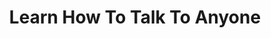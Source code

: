 ---
layout: post
title: Learn How To Talk To Anyone
# categories: [bookreview]
# tags:       [jekyll, update]
# show_collection: learning
description: >
  Overcome Awkwardness, Make Connections And Socialize With Ease (The Successful Introverts Guide Series Book 1)
image: 
  path: /assets/img/projects/hydejack-site.jpg
  srcset: 
    1920w: https://images-na.ssl-images-amazon.com/images/S/compressed.photo.goodreads.com/books/1683147674i/145411277.jpg
    960w:  https://images-na.ssl-images-amazon.com/images/S/compressed.photo.goodreads.com/books/1683147674i/145411277.jpg
    480w:  https://images-na.ssl-images-amazon.com/images/S/compressed.photo.goodreads.com/books/1683147674i/145411277.jpg
#     480w:  /assets/img/projects/hydejack-site@0,25x.jpg
sitemap: false
---